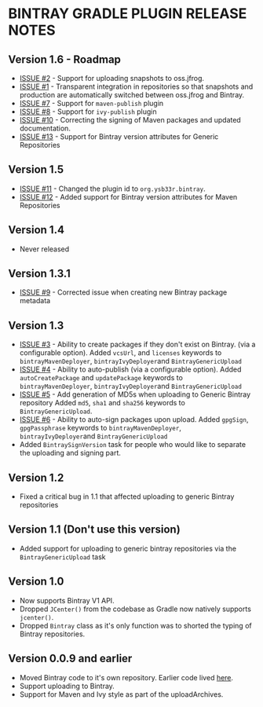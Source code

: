 BINTRAY GRADLE PLUGIN RELEASE NOTES
===================================

Version 1.6 - Roadmap
---------------------
* [ISSUE #2](https://github.com/ysb33r/bintray/issues/2) - Support for uploading snapshots to oss.jfrog.
* [ISSUE #1](https://github.com/ysb33r/bintray/issues/1) - Transparent integration in repositories so that snapshots and production are automatically switched between oss.jfrog and Bintray.
* [ISSUE #7](https://github.com/ysb33r/bintray/issues/7) - Support for ```maven-publish``` plugin
* [ISSUE #8](https://github.com/ysb33r/bintray/issues/8) - Support for ```ivy-publish``` plugin
* [ISSUE #10](https://github.com/ysb33r/bintray/issues/10) - Correcting the signing of Maven packages and updated documentation.
* [ISSUE #13](https://github.com/ysb33r/bintray/issues/11) - Support for Bintray version attributes for Generic Repositories

Version 1.5
-----------
* [ISSUE #11](https://github.com/ysb33r/bintray/issues/11) - Changed the plugin id to ```org.ysb33r.bintray```.
* [ISSUE #12](https://github.com/ysb33r/bintray/issues/11) - Added support for Bintray version attributes for Maven Repositories

## Version 1.4
* Never released

Version 1.3.1
-------------
* [ISSUE #9](https://github.com/ysb33r/bintray/issues/9) - Corrected issue when creating new Bintray package metadata

Version 1.3
-----------
* [ISSUE #3](https://github.com/ysb33r/bintray/issues/3) - Ability to create packages if they don't exist on Bintray. (via a configurable option).
Added ```vcsUrl```, and ```licenses``` keywords to ```bintrayMavenDeployer```, ```bintrayIvyDeployer```and ```BintrayGenericUpload```
* [ISSUE #4](https://github.com/ysb33r/bintray/issues/4) - Ability to auto-publish (via a configurable option).
Added ```autoCreatePackage``` and ```updatePackage``` keywords to ```bintrayMavenDeployer```, ```bintrayIvyDeployer```and ```BintrayGenericUpload```
* [ISSUE #5](https://github.com/ysb33r/bintray/issues/5) - Add generation of MD5s when uploading to Generic Bintray repository
Added ```md5```, ```sha1``` and ```sha256``` keywords to ```BintrayGenericUpload```.
* [ISSUE #6](https://github.com/ysb33r/bintray/issues/6) - Ability to auto-sign packages upon upload.
Added ```gpgSign```, ```gpgPassphrase``` keywords to ```bintrayMavenDeployer```, ```bintrayIvyDeployer```and ```BintrayGenericUpload```
* Added ```BintraySignVersion``` task for people who would like to separate the uploading and signing part.

Version 1.2
-----------
* Fixed a critical bug in 1.1 that affected uploading to generic Bintray repositories

Version 1.1 (Don't use this version)
-----------
* Added support for uploading to generic bintray repositories via the ```BintrayGenericUpload``` task

Version 1.0
-----------
* Now supports Bintray V1 API.
* Dropped ```JCenter()``` from the codebase as Gradle now natively supports ```jcenter()```.
* Dropped ```Bintray``` class as it's only function was to shorted the typing of Bintray repositories.

Version 0.0.9 and earlier
-------------------------
* Moved Bintray code to it's own repository. Earlier code lived [here](https://github.com/ysb33r/Gradle/tree/RELEASE_0_0_9/bintray).
* Support uploading to Bintray.
* Support for Maven and Ivy style as part of the uploadArchives.
